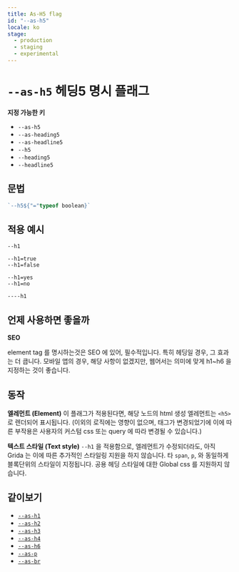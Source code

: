 ```yaml
---
title: As-H5 flag
id: "--as-h5"
locale: ko
stage:
  - production
  - staging
  - experimental
---
```


# `--as-h5` 헤딩5 명시 플래그

**지정 가능한 키**

- `--as-h5`
- `--as-heading5`
- `--as-headline5`
- `--h5`
- `--heading5`
- `--headline5`

## 문법

```ts
`--h5${"="typeof boolean}`
```

## 적용 예시

```
--h1

--h1=true
--h1=false

--h1=yes
--h1=no

----h1
```

## 언제 사용하면 좋을까

<!-- shared content between h1~h6 -->

**SEO**

element tag 를 명시하는것은 SEO 에 있어, 필수적입니다. 특히 헤딩일 경우, 그 효과는 더 큽니다.
모바일 앱의 경우, 해당 사항이 없겠지만, 웹어서는 의미에 맞게 h1~h6 을 지정하는 것이 좋습니다.

## 동작

**엘레먼트 (Element)**
이 플래그가 적용된다면, 해당 노드의 html 생성 엘레먼트는 `<h5>` 로 렌더되어 표시됩니다. (이외의 로직에는 영향이 없으며, 태그가 변경되었기에 이에 따른 부작용은 사용자의 커스텀 css 또는 query 에 따라 변경될 수 있습니다.)

**텍스트 스타일 (Text style)**
`--h1` 을 적용함으로, 엘레먼트가 수정되더라도, 아직 Grida 는 이에 따른 추가적인 스타일링 지원을 하지 않습니다. 타 `span`, `p`, 와 동일하게 블록단위의 스타일이 지정됩니다. 공용 헤딩 스타일에 대한 Global css 를 지원하지 않습니다.

## 같이보기

- [`--as-h1`](../--as-h1)
- [`--as-h2`](../--as-h2)
- [`--as-h3`](../--as-h3)
- [`--as-h4`](../--as-h4)
- [`--as-h6`](../--as-h6)
- [`--as-p`](../--as-p)
- [`--as-br`](../--as-br)
